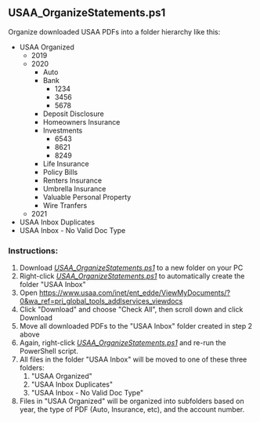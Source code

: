 ## USAA_OrganizeStatements.ps1

Organize downloaded USAA PDFs into a folder hierarchy like this:

* USAA Organized
   * 2019
   * 2020
      * Auto
      * Bank
         * 1234
         * 3456
         * 5678
      * Deposit Disclosure
      * Homeowners Insurance
      * Investments
         * 6543
         * 8621
         * 8249 
      * Life Insurance
      * Policy Bills
      * Renters Insurance
      * Umbrella Insurance
      * Valuable Personal Property
      * Wire Tranfers
   * 2021
* USAA Inbox Duplicates
* USAA Inbox - No Valid Doc Type

### Instructions:
1. Download *[USAA_OrganizeStatements.ps1](https://github.com/Howjadoo/USAATools/blob/main/USAA_OrganizeStatements/USAA_OrganizeStatements.ps1)* to a new folder on your PC
1. Right-click *[USAA_OrganizeStatements.ps1](https://github.com/Howjadoo/USAATools/blob/main/USAA_OrganizeStatements/USAA_OrganizeStatements.ps1)* to automatically create the folder "USAA Inbox"
1. Open https://www.usaa.com/inet/ent_edde/ViewMyDocuments/?0&wa_ref=pri_global_tools_addlservices_viewdocs
1. Click "Download" and choose "Check All", then scroll down and click Download
1. Move all downloaded PDFs to the "USAA Inbox" folder created in step 2 above
1. Again, right-click *[USAA_OrganizeStatements.ps1](https://github.com/Howjadoo/USAATools/blob/main/USAA_OrganizeStatements/USAA_OrganizeStatements.ps1)* and re-run the PowerShell script.
1. All files in the folder "USAA Inbox" will be moved to one of these three folders:
   1. "USAA Organized"
   1. "USAA Inbox Duplicates"
   1. "USAA Inbox - No Valid Doc Type"
1. Files in "USAA Organized" will be organized into subfolders based on year, the type of PDF (Auto, Insurance, etc), and the account number.
